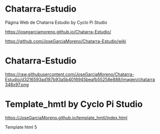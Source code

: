 # Chatarra-Estudio
Página Web de Chatarra Estudio by Cyclo Pi Studio

https://josegarciamoreno.github.io/Chatarra-Estudio/

https://github.com/JoseGarciaMoreno/Chatarra-Estudio/wiki

# Chatarra-Estudio

https://raw.githubusercontent.com/JoseGarciaMoreno/Chatarra-Estudio/d3216593ad187b93a5b4016945beafb55258e888/imagen/chatarra348x97.png

# Template_hmtl by Cyclo Pi Studio

https://JoseGarciaMoreno.github.io/template_hmtl/index.html

Template html 5
